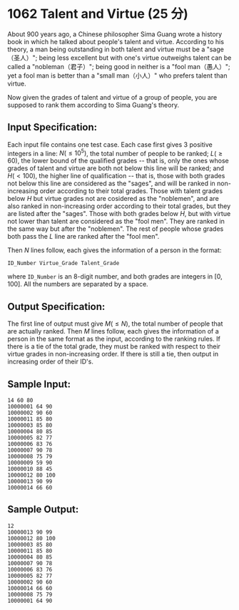 # 1062 Talent and Virtue (25 分)

About 900 years ago, a Chinese philosopher Sima Guang wrote a history book in which he talked about people's talent and virtue. According to his theory, a man being outstanding in both talent and virtue must be a "sage（圣人）"; being less excellent but with one's virtue outweighs talent can be called a "nobleman（君子）"; being good in neither is a "fool man（愚人）"; yet a fool man is better than a "small man（小人）" who prefers talent than virtue.

Now given the grades of talent and virtue of a group of people, you are supposed to rank them according to Sima Guang's theory.

## Input Specification:
Each input file contains one test case. Each case first gives 3 positive integers in a line: $N (≤10^5)$, the total number of people to be ranked; $L (≥60)$, the lower bound of the qualified grades -- that is, only the ones whose grades of talent and virtue are both not below this line will be ranked; and $H (<100)$, the higher line of qualification -- that is, those with both grades not below this line are considered as the "sages", and will be ranked in non-increasing order according to their total grades. Those with talent grades below $H$ but virtue grades not are cosidered as the "noblemen", and are also ranked in non-increasing order according to their total grades, but they are listed after the "sages". Those with both grades below $H$, but with virtue not lower than talent are considered as the "fool men". They are ranked in the same way but after the "noblemen". The rest of people whose grades both pass the $L$ line are ranked after the "fool men".

Then $N$ lines follow, each gives the information of a person in the format:
```
ID_Number Virtue_Grade Talent_Grade
```
where `ID_Number` is an 8-digit number, and both grades are integers in $[0, 100]$. All the numbers are separated by a space.

## Output Specification:
The first line of output must give $M (≤N)$, the total number of people that are actually ranked. Then $M$ lines follow, each gives the information of a person in the same format as the input, according to the ranking rules. If there is a tie of the total grade, they must be ranked with respect to their virtue grades in non-increasing order. If there is still a tie, then output in increasing order of their ID's.

## Sample Input:
```
14 60 80
10000001 64 90
10000002 90 60
10000011 85 80
10000003 85 80
10000004 80 85
10000005 82 77
10000006 83 76
10000007 90 78
10000008 75 79
10000009 59 90
10000010 88 45
10000012 80 100
10000013 90 99
10000014 66 60
```

## Sample Output:
```
12
10000013 90 99
10000012 80 100
10000003 85 80
10000011 85 80
10000004 80 85
10000007 90 78
10000006 83 76
10000005 82 77
10000002 90 60
10000014 66 60
10000008 75 79
10000001 64 90
```
